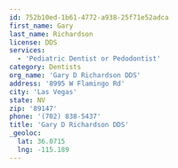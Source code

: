 ```yaml
---
id: 752b10ed-1b61-4772-a938-25f71e52adca
first_name: Gary
last_name: Richardson
license: DDS
services:
  - 'Pediatric Dentist or Pedodontist'
category: Dentists
org_name: 'Gary D Richardson DDS'
address: '8995 W Flamingo Rd'
city: 'Las Vegas'
state: NV
zip: '89147'
phone: '(702) 838-5437'
title: 'Gary D Richardson DDS'
_geoloc:
  lat: 36.0715
  lng: -115.189
---
```

